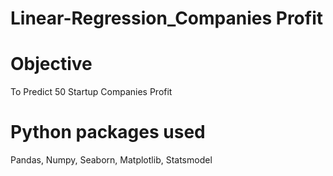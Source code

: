 # Linear-Regression_Companies Profit 
# Objective 
  To Predict 50 Startup Companies Profit  
# Python packages used
  Pandas, Numpy, Seaborn, Matplotlib, Statsmodel

